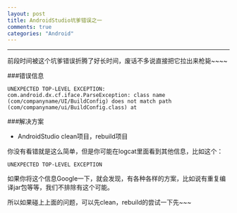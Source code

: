 ```yaml
---
layout: post
title: AndroidStudio坑爹错误之一
comments: true
categories: "Android"
---
```


---
前段时间被这个坑爹错误折腾了好长时间，废话不多说直接把它拉出来枪毙~~~~

###错误信息

```
UNEXPECTED TOP-LEVEL EXCEPTION:
com.android.dx.cf.iface.ParseException: class name (com/companyname/UI/BuildConfig) does not match path (com/companyname/ui/BuildConfig.class) at 
```

###解决方案

- AndroidStudio clean项目，rebuild项目

你没有看错就是这么简单，但是你可能在logcat里面看到其他信息，比如这个：

```
UNEXPECTED TOP-LEVEL EXCEPTION
```
如果你将这个信息Google一下，就会发现，有各种各样的方案，比如说有重复编译jar包等等，我们不排除有这个可能。

所以如果碰上上面的问题，可以先clean，rebuild的尝试一下先~~~